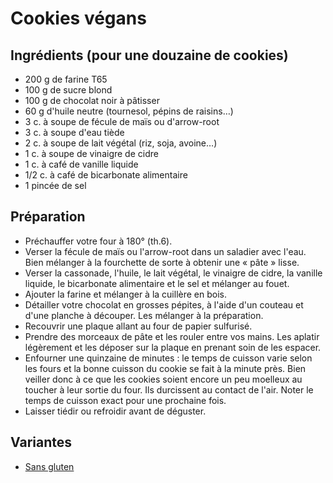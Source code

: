 # Cookies végans

## Ingrédients (pour une douzaine de cookies)

- 200 g de farine T65
- 100 g de sucre blond
- 100 g de chocolat noir à pâtisser
- 60 g d'huile neutre (tournesol, pépins de raisins…)
- 3 c. à soupe de fécule de maïs ou d'arrow-root
- 3 c. à soupe d'eau tiède
- 2 c. à soupe de lait végétal (riz, soja, avoine…)
- 1 c. à soupe de vinaigre de cidre
- 1 c. à café de vanille liquide
- 1/2 c. à café de bicarbonate alimentaire
- 1 pincée de sel

## Préparation

- Préchauffer votre four à 180° (th.6).
- Verser la fécule de maïs ou l'arrow-root dans un saladier avec l'eau. Bien mélanger à la fourchette de sorte à obtenir une « pâte » lisse.
- Verser la cassonade, l'huile, le lait végétal, le vinaigre de cidre, la vanille liquide, le bicarbonate alimentaire et le sel et mélanger au fouet.
- Ajouter la farine et mélanger à la cuillère en bois.
- Détailler votre chocolat en grosses pépites, à l'aide d'un couteau et d'une planche à découper. Les mélanger à la préparation.
- Recouvrir une plaque allant au four de papier sulfurisé.
- Prendre des morceaux de pâte et les rouler entre vos mains. Les aplatir légèrement et les déposer sur la plaque en prenant soin de les espacer.
- Enfourner une quinzaine de minutes : le temps de cuisson varie selon les fours et la bonne cuisson du cookie se fait à la minute près. Bien veiller donc à ce que les cookies soient encore un peu moelleux au toucher à leur sortie du four. Ils durcissent au contact de l'air. Noter le temps de cuisson exact pour une prochaine fois.
- Laisser tiédir ou refroidir avant de déguster.

## Variantes

- [Sans gluten](http://www.cheekymuffin.com/2013/09/cookies-choco-pistaches-vegan-sans-gluten/)
